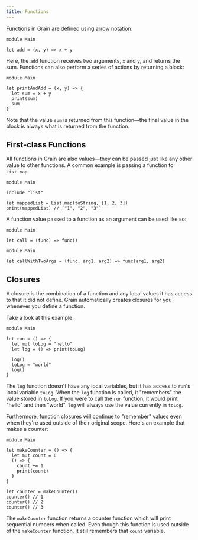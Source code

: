 ```yaml
---
title: Functions
---
```


Functions in Grain are defined using arrow notation:

```grain
module Main

let add = (x, y) => x + y
```

Here, the `add` function receives two arguments, `x` and `y`, and returns the sum. Functions can also perform a series of actions by returning a block:

```grain
module Main

let printAndAdd = (x, y) => {
  let sum = x + y
  print(sum)
  sum
}
```

Note that the value `sum` is returned from this function—the final value in the block is always what is returned from the function.

## First-class Functions

All functions in Grain are also values—they can be passed just like any other value to other functions. A common example is passing a function to `List.map`:

```grain
module Main

include "list"

let mappedList = List.map(toString, [1, 2, 3])
print(mappedList) // ["1", "2", "3"]
```

A function value passed to a function as an argument can be used like so:

```grain
module Main

let call = (func) => func()
```

```grain
module Main

let callWithTwoArgs = (func, arg1, arg2) => func(arg1, arg2)
```

## Closures

A closure is the combination of a function and any local values it has access to that it did not define. Grain automatically creates closures for you whenever you define a function.

Take a look at this example:

```grain
module Main

let run = () => {
  let mut toLog = "hello"
  let log = () => print(toLog)

  log()
  toLog = "world"
  log()
}
```

The `log` function doesn't have any local variables, but it has access to `run`'s local variable `toLog`. When the `log` function is called, it "remembers" the value stored in `toLog`. If you were to call the `run` function, it would print "hello" and then "world". `log` will always use the value currently in `toLog`.

Furthermore, function closures will continue to "remember" values even when they're used outside of their original scope. Here's an example that makes a counter:

```grain
module Main

let makeCounter = () => {
  let mut count = 0
  () => {
    count += 1
    print(count)
  }
}

let counter = makeCounter()
counter() // 1
counter() // 2
counter() // 3
```

The `makeCounter` function returns a counter function which will print sequential numbers when called. Even though this function is used outside of the `makeCounter` function, it still remembers that `count` variable.
